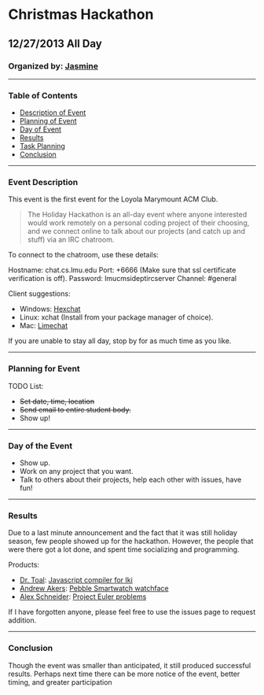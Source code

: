 # Christmas Hackathon #

## 12/27/2013 All Day ## 

### Organized by: [Jasmine] ###

[Jasmine]: https://github.com/jazzyfresh    "Jasmine's Github"

---------------------------------------------------

### Table of Contents ###

  * [Description of Event](#Description)
  * [Planning of Event](#Planning)
  * [Day of Event](#Day)
  * [Results](#Images)
  * [Task Planning](#Task)
  * [Conclusion](#Issues)

---------------------------------------------------

<a name="Description"/>

### Event Description ###

This event is the first event for the Loyola Marymount ACM Club. 

> The Holiday Hackathon is an all-day event where anyone interested would work remotely on a personal coding project of their choosing, and we connect online to talk about our projects (and catch up and stuff) via an IRC chatroom.

To connect to the chatroom, use these details: 

Hostname: chat.cs.lmu.edu
Port: +6666 (Make sure that ssl certificate verification is off). 
Password: lmucmsideptircserver
Channel: #general

Client suggestions:

  * Windows: [Hexchat]
  * Linux: xchat (Install from your package manager of choice).
  * Mac: [Limechat]

If you are unable to stay all day, stop by for as much time as you like. 

[Hexchat]: http://hexchat.github.io/
[Limechat]: http://limechat.net/mac/

---------------------------------------------------

<a name="Planning"/>

### Planning for Event ###

TODO List:
  * ~~Set date, time, location~~
  * ~~Send email to entire student body.~~
  * Show up!

---------------------------------------------------

<a name="Day"/>

### Day of the Event ###

  * Show up.
  * Work on any project that you want.
  * Talk to others about their projects, help each other with issues, have fun!

--------------------------------------------------

<a name="Results"/>

### Results ###

Due to a last minute announcement and the fact that it was still holiday season, few people showed up for the hackathon. However, the people that were there got a lot done, and spent time socializing and programming. 

Products:

  * [Dr. Toal]: [Javascript compiler for Iki]
  * [Andrew Akers]: [Pebble Smartwatch watchface]
  * [Alex Schneider]: [Project Euler problems]

If I have forgotten anyone, please feel free to use the issues page to request addition.

[Dr. Toal]: https://github.com/rtoal
[Javascript compiler for Iki]: https://github.com/rtoal/iki-compiler
[Andrew Akers]: https://github.com/akrs
[Pebble Smartwatch watchface]: https://github.com/akrs/moontiles
[Alex Schneider]: https://github.com/alexschneider94
[Project Euler problems]: http://projecteuler.net/profile/aeiro.png

--------------------------------------------------


<a name="Conclusion"/>

### Conclusion ###

Though the event was smaller than anticipated, it still produced successful results. Perhaps next time there can be more notice of the event, better timing, and greater participation
